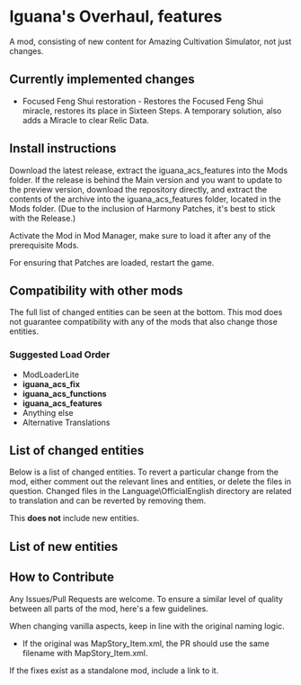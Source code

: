 # Iguana's Overhaul, features
A mod, consisting of new content for Amazing Cultivation Simulator, not just changes.

## Currently implemented changes

* Focused Feng Shui restoration - Restores the Focused Feng Shui miracle, restores its place in Sixteen Steps. A temporary solution, also adds a Miracle to clear Relic Data.

## Install instructions

Download the latest release, extract the iguana_acs_features into the Mods folder. If the release is behind the Main version and you want to update to the preview version, download the repository directly, and extract the contents of the archive into the iguana_acs_features folder, located in the Mods folder.
(Due to the inclusion of Harmony Patches, it's best to stick with the Release.)

Activate the Mod in Mod Manager, make sure to load it after any of the prerequisite Mods.

For ensuring that Patches are loaded, restart the game.

## Compatibility with other mods

The full list of changed entities can be seen at the bottom. This mod does not guarantee compatibility with any of the mods that also change those entities.

### Suggested Load Order

* ModLoaderLite
* **iguana_acs_fix**
* **iguana_acs_functions**
* **iguana_acs_features**
* Anything else
* Alternative Translations

## List of changed entities

Below is a list of changed entities. To revert a particular change from the mod, either comment out the relevant lines and entities, or delete the files in question. Changed files in the Language\OfficialEnglish directory are related to translation and can be reverted by removing them.

This **does not** include new entities.

## List of new entities



## How to Contribute

Any Issues/Pull Requests are welcome. To ensure a similar level of quality between all parts of the mod, here's a few guidelines.

When changing vanilla aspects, keep in line with the original naming logic.
* If the original was MapStory_Item.xml, the PR should use the same filename with MapStory_Item.xml.

If the fixes exist as a standalone mod, include a link to it.